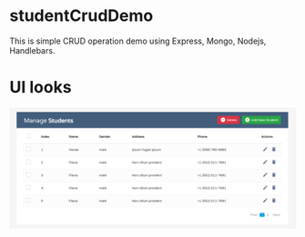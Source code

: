 # studentCrudDemo
This is simple CRUD operation demo using Express, Mongo, Nodejs, Handlebars.

# UI looks
![Student Lists](http://github.com/jaysuchak2/studentCrudDemo/blob/main/assets/studentList.png)
